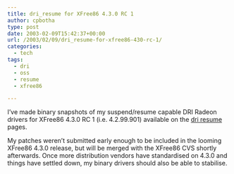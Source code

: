 ```yaml
---
title: dri_resume for XFree86 4.3.0 RC 1
author: cpbotha
type: post
date: 2003-02-09T15:42:37+00:00
url: /2003/02/09/dri_resume-for-xfree86-430-rc-1/
categories:
  - tech
tags:
  - dri
  - oss
  - resume
  - xfree86

---
```

I&#8217;ve made binary snapshots of my suspend/resume capable DRI Radeon drivers for XFree86 4.3.0 RC 1 (i.e. 4.2.99.901) available on the [dri resume][1] pages.

My patches weren&#8217;t submitted early enough to be included in the looming XFree86 4.3.0 release, but will be merged with the XFree86 CVS shortly afterwards. Once more distribution vendors have standardised on 4.3.0 and things have settled down, my binary drivers should also be able to stabilise.

 [1]: /software/dri_resume/